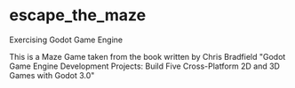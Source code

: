# escape_the_maze
Exercising Godot Game Engine

This is a Maze Game taken from the book written by Chris Bradfield
"Godot Game Engine Development Projects: Build Five Cross-Platform 2D and 3D Games with Godot 3.0"

